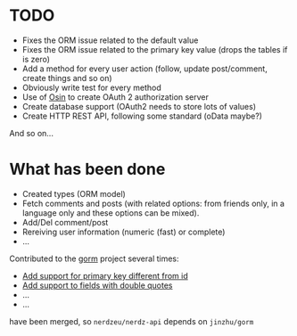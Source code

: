 TODO
====

+ Fixes the ORM issue related to the default value
+ Fixes the ORM issue related to the primary key value (drops the tables if is zero)
+ Add a method for every user action (follow, update post/comment, create things and so on)
+ Obviously write test for every method
+ Use of [Osin](https://github.com/RangelReale/osin) to create OAuth 2 authorization server
+ Create database support (OAuth2 needs to store lots of values)
+ Create HTTP REST API, following some standard (oData maybe?)

And so on...


# What has been done

+ Created types (ORM model)
+ Fetch comments and posts (with related options: from friends only, in a language only and these options can be mixed).
+ Add/Del comment/post
+ Rereiving user information (numeric (fast) or complete)
+ ...

Contributed to the [gorm](https://github.com/jinzhu/gorm/) project several times:

- [Add support for primary key different from id](https://github.com/jinzhu/gorm/pull/85)
- [Add support to fields with double quotes](https://github.com/jinzhu/gorm/pull/105)
- ...
- ...

have been merged, so `nerdzeu/nerdz-api` depends on `jinzhu/gorm`
